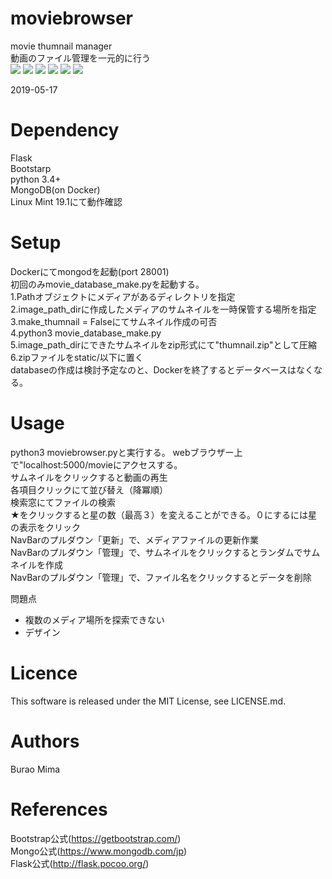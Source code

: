 # moviebrowser
movie thumnail manager  
動画のファイル管理を一元的に行う  
<img src ="https://img.shields.io/badge/python3.4+-green.svg">
<img src ="https://img.shields.io/badge/flask-red.svg">
<img src ="https://img.shields.io/badge/bootstrap2.0-green.svg">
<img src ="https://img.shields.io/badge/MongoDB-green.svg">
<img src ="https://img.shields.io/badge/Docker-green.svg">
<img src ="https://img.shields.io/badge/Linux_Mint-v.19.1-green.svg">


2019-05-17

# Dependency
Flask  
Bootstarp  
python 3.4+  
MongoDB(on Docker)  
Linux Mint 19.1にて動作確認  

# Setup
Dockerにてmongodを起動(port 28001)  
初回のみmovie_database_make.pyを起動する。  
    1.Pathオブジェクトにメディアがあるディレクトリを指定  
    2.image_path_dirに作成したメディアのサムネイルを一時保管する場所を指定  
    3.make_thumnail = Falseにてサムネイル作成の可否  
    4.python3 movie_database_make.py  
    5.image_path_dirにできたサムネイルをzip形式にて"thumnail.zip"として圧縮  
    6.zipファイルをstatic/以下に置く  
databaseの作成は検討予定なのと、Dockerを終了するとデータベースはなくなる。  

# Usage
python3 moviebrowser.pyと実行する。
webブラウザー上で"localhost:5000/movieにアクセスする。  
サムネイルをクリックすると動画の再生  
各項目クリックにて並び替え（降冪順）  
検索窓にてファイルの検索  
★をクリックすると星の数（最高３）を変えることができる。０にするには星の表示をクリック  
NavBarのプルダウン「更新」で、メディアファイルの更新作業  
NavBarのプルダウン「管理」で、サムネイルをクリックするとランダムでサムネイルを作成  
NavBarのプルダウン「管理」で、ファイル名をクリックするとデータを削除  

問題点  
* 複数のメディア場所を探索できない
* デザイン


# Licence
This software is released under the MIT License, see LICENSE.md.

# Authors
Burao Mima

# References
Bootstrap公式(https://getbootstrap.com/)  
Mongo公式(https://www.mongodb.com/jp)  
Flask公式(http://flask.pocoo.org/)  